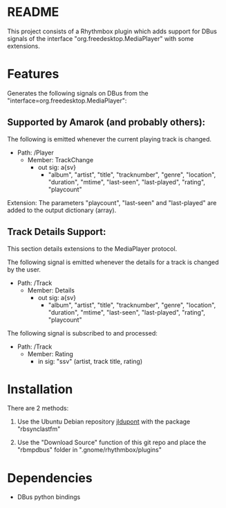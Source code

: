 README
======

This project consists of a Rhythmbox plugin which adds support for DBus signals of the 
interface "org.freedesktop.MediaPlayer" with some extensions.

Features
========

Generates the following signals on DBus from the "interface=org.freedesktop.MediaPlayer":

Supported by Amarok (and probably others):
------------------------------------------

The following is emitted whenever the current playing track is changed. 

- Path: /Player
  - Member: TrackChange
    - out sig: a{sv}
      - "album", "artist", "title", "tracknumber", "genre", 
        "location", "duration",
        "mtime", "last-seen", "last-played",
        "rating", "playcount"
      
Extension: The parameters "playcount", "last-seen" and "last-played" are added to the output dictionary (array).

Track Details Support:
----------------------

This section details extensions to the MediaPlayer protocol. 

The following signal is emitted whenever the details for a track is changed by the user.
   
- Path: /Track
  - Member: Details
    - out sig: a{sv}
      - "album", "artist", "title", "tracknumber", "genre", 
        "location", "duration",
        "mtime", "last-seen", "last-played",
        "rating", "playcount"

The following signal is subscribed to and processed:

- Path: /Track
  - Member: Rating
    - in sig: "ssv"  (artist, track title, rating)
    

Installation
============
There are 2 methods:

1. Use the Ubuntu Debian repository [jldupont](https://launchpad.net/~jldupont/+archive/jldupont)  with the package "rbsynclastfm"

2. Use the "Download Source" function of this git repo and place the "rbmpdbus" folder in ".gnome/rhythmbox/plugins"

Dependencies
============

* DBus python bindings
